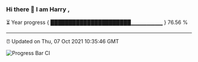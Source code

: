 ### Hi there 👋 I am Harry , 

⏳ Year progress { ██████████████████████▁▁▁▁▁▁▁▁ } 76.56 %

---

⏰ Updated on Thu, 07 Oct 2021 10:35:46 GMT

![Progress Bar CI](https://github.com/duykhang68/duykhang68/workflows/Progress%20Bar%20CI/badge.svg)
